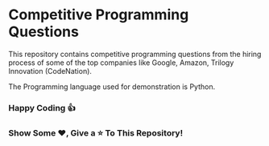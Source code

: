 # Competitive Programming Questions
This repository contains competitive programming questions from the hiring process of some of the top companies like Google, Amazon, Trilogy Innovation (CodeNation).

The Programming language used for demonstration is Python.

### Happy Coding 👍
### Show Some ❤️, Give a ⭐ To This Repository!

